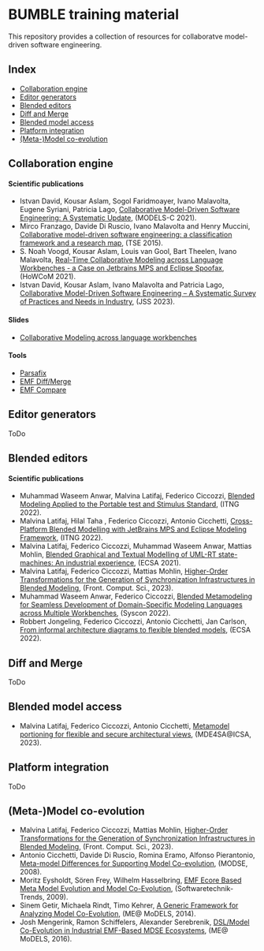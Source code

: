 # BUMBLE training material 

This repository provides a collection of resources for collaboratve model-driven software engineering.  

## Index

* [Collaboration engine](#collaboration-engine)
* [Editor generators](#editor-generators)
* [Blended editors](#blended-editors)
* [Diff and Merge](#diff-and-merge)
* [Blended model access](#blended-model-access)
* [Platform integration](#platform-integration)
* [(Meta-)Model co-evolution](#model-coevolution)


## Collaboration engine



#### Scientific publications

* Istvan David, Kousar Aslam, Sogol Faridmoayer, Ivano Malavolta, Eugene Syriani, Patricia Lago, [Collaborative Model-Driven Software Engineering: A Systematic Update](http://www.ivanomalavolta.com/files/papers/MODELS_2021.pdf), (MODELS-C 2021).
* Mirco Franzago, Davide Di Ruscio, Ivano Malavolta and Henry Muccini, [Collaborative model-driven software engineering: a classification framework and a research map](http://people.disim.univaq.it/mirco.franzago/collaborativeMDSE/papers/collaborativeMDSE_TSE_accepted.pdf), (TSE 2015).
* S. Noah Voogd, Kousar Aslam, Louis van Gool, Bart Theelen, Ivano Malavolta, [Real-Time Collaborative Modeling across Language Workbenches - a Case on Jetbrains MPS and Eclipse Spoofax](https://www.ivanomalavolta.com/files/papers/HoWCoM_2021.pdf), (HoWCoM 2021).
* Istvan David, Kousar Aslam, Ivano Malavolta and Patricia Lago, [Collaborative Model-Driven Software Engineering – A Systematic Survey of Practices and Needs in Industry](http://www.ivanomalavolta.com/files/papers/JSS_2023_MDE.pdf), (JSS 2023). 

#### Slides

* [Collaborative Modeling across language workbenches](https://howcom2021.github.io/presentations/parsafix.pdf)

#### Tools
 * [Parsafix](https://github.com/blended-modeling/parsafix)
 * [EMF Diff/Merge](https://wiki.eclipse.org/EMF_DiffMerge)
 * [EMF Compare](https://www.eclipse.org/emf/compare)




## Editor generators

ToDo

## Blended editors

#### Scientific publications

* Muhammad Waseem Anwar, Malvina Latifaj, Federico Ciccozzi, [Blended Modeling Applied to the Portable test and Stimulus Standard](https://link.springer.com/chapter/10.1007/978-3-030-97652-1_6), (ITNG 2022).
* Malvina Latifaj, Hilal Taha , Federico Ciccozzi, Antonio Cicchetti, [Cross-Platform Blended Modelling with JetBrains MPS and Eclipse Modeling Framework](https://link.springer.com/chapter/10.1007/978-3-030-97652-1_1), (ITNG 2022). 
* Malvina Latifaj, Federico Ciccozzi, Muhammad Waseem Anwar, Mattias Mohlin, [Blended Graphical and Textual Modelling of UML-RT state-machines: An industrial experience](https://dl.acm.org/doi/abs/10.1007/978-3-031-15116-3_2), (ECSA 2021). 
* Malvina Latifaj, Federico Ciccozzi, Mattias Mohlin, [Higher-Order Transformations for the Generation of Synchronization Infrastructures in Blended Modeling](https://www.frontiersin.org/articles/10.3389/fcomp.2022.1008062/full), (Front. Comput. Sci., 2023). 
* Muhammad Waseem Anwar, Federico Ciccozzi, [Blended Metamodeling for Seamless Development of Domain-Specific Modeling Languages across Multiple Workbenches](https://ieeexplore.ieee.org/document/9773924), (Syscon 2022). 
* Robbert Jongeling, Federico Ciccozzi, Antonio Cicchetti, Jan Carlson, [From informal architecture diagrams to flexible blended models](https://dl.acm.org/doi/abs/10.1007/978-3-031-16697-6_10), (ECSA 2022).
 
 

## Diff and Merge 

ToDo

## Blended model access

* Malvina Latifaj, Federico Ciccozzi, Antonio Cicchetti, [Metamodel portioning for flexible and secure architectural views](https://www.es.mdu.se/publications/6627-Metamodel_portioning_for_flexible_and_secure_architectural_views), (MDE4SA@ICSA, 2023). 


## Platform integration

ToDo

## (Meta-)Model co-evolution

* Malvina Latifaj, Federico Ciccozzi, Mattias Mohlin, [Higher-Order Transformations for the Generation of Synchronization Infrastructures in Blended Modeling](https://www.frontiersin.org/articles/10.3389/fcomp.2022.1008062/full), (Front. Comput. Sci., 2023). 
 * Antonio Cicchetti, Davide Di Ruscio, Romina Eramo, Alfonso Pierantonio, [Meta-model Differences for Supporting Model Co-evolution](https://d1wqtxts1xzle7.cloudfront.net/30769317/MODSE08-libre.pdf?1392080798=&response-content-disposition=inline%3B+filename%3DMeta_model_differences_for_supporting_mo.pdf&Expires=1680186971&Signature=QO9m1G~I47SZjMqcfo9dpzv9UrkTGSQXR~n2tImduO3L4ax2UOKLA7fFexEsF0T0bFMrXe7Yve39GQUm9WmVNMUMWoQpf6mSZmWGolJaK7u7soKOqYop8PefD4l-msxSlCvr9KyAoAfOqs5MZ6vJ-H~bjcArC2OX2w3KWpjEKGCHIYfEDzo4ez55Iw4~-ERYmlwRM3xws8vdhLPRe92KsZDL29f3uDLSZhj67AATyS8H2aRyz2PDpbF1aZvOmyJPiR9rf~HH1EmmZdXhIbejnIBIBYgVi~IbBRP7KiLZmRN70p98OBjF2LDA84h~znPIhp1bqp4eYCpXUttfT4kuhA__&Key-Pair-Id=APKAJLOHF5GGSLRBV4ZA), (MODSE, 2008).
* Moritz Eysholdt, Sören Frey, Wilhelm Hasselbring, [EMF Ecore Based Meta Model Evolution and Model Co-Evolution](https://oceanrep.geomar.de/id/eprint/14464/1/WSR2009Eysholdt.pdf), (Softwaretechnik-Trends, 2009).
* Sinem Getir, Michaela Rindt, Timo Kehrer, [A Generic Framework for Analyzing Model Co-Evolution](https://citeseerx.ist.psu.edu/document?repid=rep1&type=pdf&doi=50839ca8a4316a697eb7cc6ee8b778bd388a79ed), (ME@ MoDELS, 2014).
* Josh Mengerink, Ramon Schiffelers, Alexander Serebrenik, [DSL/Model Co-Evolution in Industrial EMF-Based MDSE Ecosystems](https://www.win.tue.nl/~aserebre/ME2016.pdf), (ME@ MoDELS, 2016). 
